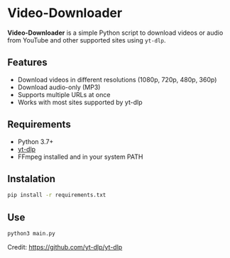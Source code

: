# Video-Downloader

**Video-Downloader** is a simple Python script to download videos or audio from YouTube and other supported sites using `yt-dlp`.

## Features

- Download videos in different resolutions (1080p, 720p, 480p, 360p)
- Download audio-only (MP3)
- Supports multiple URLs at once
- Works with most sites supported by yt-dlp

## Requirements

- Python 3.7+
- [yt-dlp](https://github.com/yt-dlp/yt-dlp)
- FFmpeg installed and in your system PATH

## Instalation
```bash
pip install -r requirements.txt
```
## Use
```bash
python3 main.py
```
Credit:
https://github.com/yt-dlp/yt-dlp
